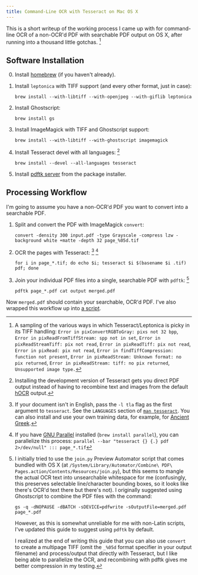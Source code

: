 ```yaml
---
title: Command-Line OCR with Tesseract on Mac OS X
---
```


This is a short writeup of the working process I came up with for command-line OCR of a non-OCR'd PDF with searchable PDF output on OS X, after running into a thousand little gotchas. [^gotchas]

Software Installation
---------------------

  0. Install [homebrew](http://brew.sh/) (if you haven't already).
  1. Install `leptonica` with TIFF support (and every other format, just in case):

         brew install --with-libtiff --with-openjpeg --with-giflib leptonica

  2. Install Ghostscript:

         brew install gs

  3. Install ImageMagick with TIFF and Ghostscript support:

         brew install --with-libtiff --with-ghostscript imagemagick

  4. Install Tesseract devel with all languages: [^devel]

         brew install --devel --all-languages tesseract

  5. Install [pdftk server](https://www.pdflabs.com/tools/pdftk-server/) from the package installer.

Processing Workflow
-------------------

I'm going to assume you have a non-OCR'd PDF you want to convert into a searchable PDF.

  1. Split and convert the PDF with ImageMagick `convert`:

         convert -density 300 input.pdf -type Grayscale -compress lzw -background white +matte -depth 32 page_%05d.tif

  2. OCR the pages with Tesseract: [^lang] [^parallel]

         for i in page_*.tif; do echo $i; tesseract $i $(basename $i .tif) pdf; done

  3. Join your individual PDF files into a single, searchable PDF with `pdftk`: [^merging]

         pdftk page_*.pdf cat output merged.pdf

Now `merged.pdf` should contain your searchable, OCR'd PDF. I've also wrapped this workflow up into [a script](https://gist.github.com/ryanfb/f792ce839c8f26e972cf).

[^gotchas]: A sampling of the various ways in which Tesseract/Leptonica is picky in its TIFF handling: `Error in pixConvertRGBToGray: pixs not 32 bpp`, `Error in pixReadFromTiffStream: spp not in set`, `Error in pixReadStreamTiff: pix not read`, `Error in pixReadTiff: pix not read`, `Error in pixRead: pix not read`, `Error in findTiffCompression: function not present`, `Error in pixReadStream: Unknown format: no pix returned`, `Error in pixReadStream: tiff: no pix returned`, `Unsupported image type.`
[^lang]: If your document isn't in English, pass the `-l tla` flag as the first argument to `tesseract`. See the `LANGUAGES` section of [`man tesseract`](https://tesseract-ocr.googlecode.com/svn/trunk/doc/tesseract.1.html). You can also install and use your own training data, for example, for [Ancient Greek](http://ancientgreekocr.org/).
[^merging]:
    I initially tried to use the `join.py` Preview Automator script that comes bundled with OS X (at `/System/Library/Automator/Combine\ PDF\ Pages.action/Contents/Resources/join.py`), but this seems to mangle the actual OCR text into unsearchable whitespace for me (confusingly, this preserves selectable line/character bounding boxes, so it looks like there's OCR'd text there but there's not). I originally suggested using Ghostscript to combine the PDF files with the command:

        gs -q -dNOPAUSE -dBATCH -sDEVICE=pdfwrite -sOutputFile=merged.pdf page_*.pdf

    However, as this is somewhat unreliable for me with non-Latin scripts, I've updated this guide to suggest using `pdftk` by default.

    I realized at the end of writing this guide that you can also use `convert` to create a multipage TIFF (omit the `_%05d` format specifier in your output filename) and process/output that directly with Tesseract, but I like being able to parallelize the OCR,[^parallel] and recombining with pdftk gives me better compression in my testing.

[^devel]: Installing the development version of Tesseract gets you direct PDF output instead of having to recombine text and images from the default [hOCR](http://en.wikipedia.org/wiki/HOCR) output.
[^parallel]: If you have [GNU Parallel](http://www.gnu.org/software/parallel/) installed (`brew install parallel`), you can parallelize this process: `parallel --bar "tesseract {} {.} pdf 2>/dev/null" ::: page_*.tif`
